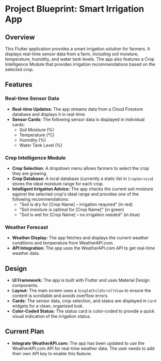 # Project Blueprint: Smart Irrigation App

## Overview

This Flutter application provides a smart irrigation solution for farmers. It displays real-time sensor data from a farm, including soil moisture, temperature, humidity, and water tank levels. The app also features a Crop Intelligence Module that provides irrigation recommendations based on the selected crop.

## Features

### Real-time Sensor Data

*   **Real-time Updates:** The app streams data from a Cloud Firestore database and displays it in real-time.
*   **Sensor Cards:** The following sensor data is displayed in individual cards:
    *   Soil Moisture (%)
    *   Temperature (°C)
    *   Humidity (%)
    *   Water Tank Level (%)

### Crop Intelligence Module

*   **Crop Selection:** A dropdown menu allows farmers to select the crop they are growing.
*   **Crop Database:** A local database (currently a static list in `CropService`) stores the ideal moisture range for each crop.
*   **Intelligent Irrigation Advice:** The app checks the current soil moisture against the selected crop's ideal range and provides one of the following recommendations:
    *   "Soil is dry for [Crop Name] – irrigation required" (in red)
    *   "Soil moisture is optimal for [Crop Name]" (in green)
    *   "Soil is wet for [Crop Name] – no irrigation needed" (in blue)

### Weather Forecast

*   **Weather Display:** The app fetches and displays the current weather conditions and temperature from WeatherAPI.com.
*   **API Integration:** The app uses the WeatherAPI.com API to get real-time weather data.

## Design

*   **UI Framework:** The app is built with Flutter and uses Material Design components.
*   **Layout:** The main screen uses a `SingleChildScrollView` to ensure the content is scrollable and avoids overflow errors.
*   **Cards:** The sensor data, crop selection, and status are displayed in `Card` widgets for a clean, organized look.
*   **Color-Coded Status:** The status card is color-coded to provide a quick visual indication of the irrigation status.

## Current Plan

*   **Integrate WeatherAPI.com:** The app has been updated to use the WeatherAPI.com API for real-time weather data. The user needs to add their own API key to enable this feature.
